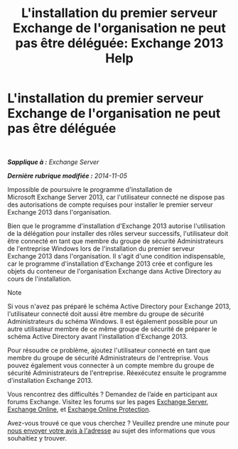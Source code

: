 ﻿---
title: "L'installation du premier serveur Exchange de l'organisation ne peut pas être déléguée: Exchange 2013 Help"
TOCTitle: L'installation du premier serveur Exchange de l'organisation ne peut pas être déléguée
ms:assetid: 286b82ee-bddf-493c-b6ea-21aced6dbbad
ms:mtpsurl: https://technet.microsoft.com/fr-fr/library/ms.exch.setupreadiness.delegatedunifiedmessagingfirstinstall(v=EXCHG.150)
ms:contentKeyID: 50477780
ms.date: 04/24/2018
mtps_version: v=EXCHG.150
ms.translationtype: HT
---

# L'installation du premier serveur Exchange de l'organisation ne peut pas être déléguée

 

_**Sapplique à :** Exchange Server_

_**Dernière rubrique modifiée :** 2014-11-05_

Impossible de poursuivre le programme d'installation de Microsoft Exchange Server 2013, car l'utilisateur connecté ne dispose pas des autorisations de compte requises pour installer le premier serveur Exchange 2013 dans l'organisation.

Bien que le programme d'installation d'Exchange 2013 autorise l'utilisation de la délégation pour installer des rôles serveur successifs, l'utilisateur doit être connecté en tant que membre du groupe de sécurité Administrateurs de l'entreprise Windows lors de l'installation du premier serveur Exchange 2013 dans l'organisation. Il s'agit d'une condition indispensable, car le programme d'installation d'Exchange 2013 crée et configure les objets du conteneur de l'organisation Exchange dans Active Directory au cours de l'installation.

> [!NOTE]
> Si vous n'avez pas préparé le schéma Active Directory pour Exchange 2013, l'utilisateur connecté doit aussi être membre du groupe de sécurité Administrateurs du schéma Windows. Il est également possible pour un autre utilisateur membre de ce même groupe de sécurité de préparer le schéma Active Directory avant l'installation d'Exchange 2013.


Pour résoudre ce problème, ajoutez l'utilisateur connecté en tant que membre du groupe de sécurité Administrateurs de l'entreprise. Vous pouvez également vous connecter à un compte membre du groupe de sécurité Administrateurs de l'entreprise. Réexécutez ensuite le programme d'installation Exchange 2013.

Vous rencontrez des difficultés ? Demandez de l’aide en participant aux forums Exchange. Visitez les forums sur les pages [Exchange Server](https://go.microsoft.com/fwlink/p/?linkid=60612), [Exchange Online](https://go.microsoft.com/fwlink/p/?linkid=267542), et [Exchange Online Protection](https://go.microsoft.com/fwlink/p/?linkid=285351).

Avez-vous trouvé ce que vous cherchez ? Veuillez prendre une minute pour [nous envoyer votre avis à l'adresse](mailto:exsetuphelpfeedback@microsoft.com?subject=exchange%202013%20setup%20help%20feedback) au sujet des informations que vous souhaitiez y trouver.


